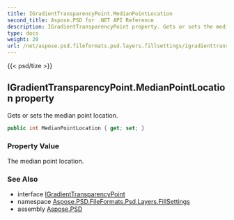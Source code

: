 ```yaml
---
title: IGradientTransparencyPoint.MedianPointLocation
second_title: Aspose.PSD for .NET API Reference
description: IGradientTransparencyPoint property. Gets or sets the median point location
type: docs
weight: 20
url: /net/aspose.psd.fileformats.psd.layers.fillsettings/igradienttransparencypoint/medianpointlocation/
---
```

{{< psd/tize >}}
## IGradientTransparencyPoint.MedianPointLocation property

Gets or sets the median point location.

```csharp
public int MedianPointLocation { get; set; }
```

### Property Value

The median point location.

### See Also

* interface [IGradientTransparencyPoint](../)
* namespace [Aspose.PSD.FileFormats.Psd.Layers.FillSettings](../../igradienttransparencypoint/)
* assembly [Aspose.PSD](../../../)


